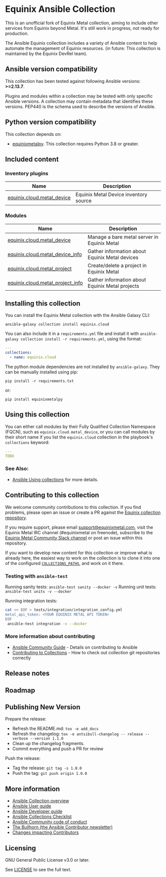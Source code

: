 # Equinix Ansible Collection

This is an unofficial fork of Equinix Metal collection, aiming to include other services from Equinix beyond Metal. It's still work in progress, not ready for production.

The Ansible Equinix collection includes a variety of Ansible content to help automate the management of Equinix resources. (in future: This collection is maintained by the Equinix DevRel team).

<!--start requires_ansible-->
## Ansible version compatibility

This collection has been tested against following Ansible versions: **>=2.13.7**.

Plugins and modules within a collection may be tested with only specific Ansible versions.
A collection may contain metadata that identifies these versions.
PEP440 is the schema used to describe the versions of Ansible.
<!--end requires_ansible-->

## Python version compatibility

This collection depends on:
 - [equinixmetalpy](https://github.com/t0mk/equinixmetalpy). This collection requires Python 3.8 or greater.

## Included content

<!--start collection content-->
### Inventory plugins
Name | Description
--- | ---
[equinix.cloud.metal_device](https://github.com/equinix/ansible-collection-equinix/blob/main/docs/equinix.cloud.metal_device_inventory.rst)|Equinix Metal Device inventory source

### Modules
Name | Description
--- | ---
[equinix.cloud.metal_device](https://github.com/equinix/ansible-collection-equinix/blob/main/docs/equinix.cloud.metal_device_module.rst)|Manage a bare metal server in Equinix Metal
[equinix.cloud.metal_device_info](https://github.com/equinix/ansible-collection-equinix/blob/main/docs/equinix.cloud.metal_device_info_module.rst)|Gather information about Equinix Metal devices
[equinix.cloud.metal_project](https://github.com/equinix/ansible-collection-equinix/blob/main/docs/equinix.cloud.metal_project_module.rst)|Create/delete a project in Equinix Metal
[equinix.cloud.metal_project_info](https://github.com/equinix/ansible-collection-equinix/blob/main/docs/equinix.cloud.metal_project_info_module.rst)|Gather information about Equinix Metal projects

<!--end collection content-->

## Installing this collection

You can install the Equinix Metal collection with the Ansible Galaxy CLI:

    ansible-galaxy collection install equinix.cloud

You can also include it in a `requirements.yml` file and install it with `ansible-galaxy collection install -r requirements.yml`, using the format:

```yaml
---
collections:
  - name: equinix.cloud
```

The python module dependencies are not installed by `ansible-galaxy`.  They can
be manually installed using pip:

    pip install -r requirements.txt

or:

    pip install equinixmetalpy

## Using this collection


You can either call modules by their Fully Qualified Collection Namespace (FQCN), such as `equinix.cloud.metal_device`, or you can call modules by their short name if you list the `equinix.cloud` collection in the playbook's `collections` keyword:

```yaml
---
TODO
```

### See Also:

* [Ansible Using collections](https://docs.ansible.com/ansible/latest/user_guide/collections_using.html) for more details.

## Contributing to this collection

We welcome community contributions to this collection. If you find problems, please open an issue or create a PR against the [Equinix collection repository](https://github.com/FIXTHIS).

If you require support, please email [support@equinixmetal.com](mailto:support@equinixmetal.com), visit the Equinix Metal IRC channel (#equinixmetal on freenode), subscribe to the [Equinix Metal Community Slack channel](https://slack.equinixmetal.com/) or post an issue within this repository.

If you want to develop new content for this collection or improve what is already here, the easiest way to work on the collection is to clone it into one of the configured [`COLLECTIONS_PATHS`](https://docs.ansible.com/ansible/latest/reference_appendices/config.html#collections-paths), and work on it there.

### Testing with `ansible-test`

Running sanity tests: `ansible-test sanity --docker -v`
Running unit tests: `ansible-test units -v --docker`

Running integration tests:

```sh
cat << EOF > tests/integration/integration_config.yml
metal_api_token: <YOUR EQUINIX METAL API TOKEN>
EOF
 ansible-test integration -v --docker
 ```

### More information about contributing

- [Ansible Community Guide](https://docs.ansible.com/ansible/latest/community/index.html) - Details on contributing to Ansible
- [Contributing to Collections](https://docs.ansible.com/ansible/devel/dev_guide/developing_collections.html#contributing-to-collections) - How to check out collection git repositories correctly

## Release notes
<!--Add a link to a changelog.rst file or an external docsite to cover this information. -->

## Roadmap

<!-- Optional. Include the roadmap for this collection, and the proposed release/versioning strategy so users can anticipate the upgrade/update cycle. -->

## Publishing New Version

Prepare the release:
- Refresh the README.md: `tox -e add_docs`
- Refresh the changelog: `tox -e antsibull-changelog -- release --verbose --version 1.1.0`
- Clean up the changelog fragments.
- Commit everything and push a PR for review

Push the release:
- Tag the release: `git tag -s 1.0.0`
- Push the tag: `git push origin 1.0.0`

## More information

- [Ansible Collection overview](https://github.com/ansible-collections/overview)
- [Ansible User guide](https://docs.ansible.com/ansible/latest/user_guide/index.html)
- [Ansible Developer guide](https://docs.ansible.com/ansible/latest/dev_guide/index.html)
- [Ansible Collections Checklist](https://github.com/ansible-collections/overview/blob/master/collection_requirements.rst)
- [Ansible Community code of conduct](https://docs.ansible.com/ansible/latest/community/code_of_conduct.html)
- [The Bullhorn (the Ansible Contributor newsletter)](https://us19.campaign-archive.com/home/?u=56d874e027110e35dea0e03c1&id=d6635f5420)
- [Changes impacting Contributors](https://github.com/ansible-collections/overview/issues/45)

## Licensing

GNU General Public License v3.0 or later.

See [LICENSE](https://www.gnu.org/licenses/gpl-3.0.txt) to see the full text.

